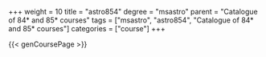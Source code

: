 +++
weight = 10
title = "astro854"
degree = "msastro"
parent = "Catalogue of 84* and 85* courses"
tags = ["msastro", "astro854", "Catalogue of 84* and 85* courses"]
categories = ["course"]
+++

{{< genCoursePage >}}
